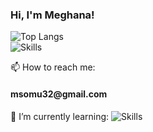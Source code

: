 ### Hi, I'm Meghana!

<!--msomu07/msomu07** is a ✨ _special_ ✨ repository because its `README.md` (this file) appears on your GitHub profile.-->

![Top Langs](https://github-readme-stats.vercel.app/api/top-langs/?username=msomu07&hide=html,javascript,css)
<br>
![Skills](https://skillicons.dev/icons?i=java,html,css,js,py,sql)

📫 How to reach me:
<h4 href="mailto:msomu32@gmail.com">msomu32@gmail.com</h4>

🌱 I’m currently learning:
![Skills](https://skillicons.dev/icons?i=py)

<!-- 🔭 I’m currently working on ...
- 🌱 I’m currently learning ...
- 👯 I’m looking to collaborate on ...
- 🤔 I’m looking for help with ...
- 💬 Ask me about ...
- 📫 How to reach me: ...
- 😄 Pronouns: ...
- ⚡ Fun fact: ...
-->
